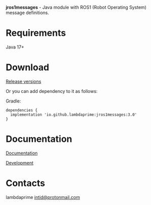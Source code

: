 **jros1messages** - Java module with ROS1 (Robot Operating System) message definitions.

# Requirements

Java 17+

# Download

[Release versions](jros1messages/release/CHANGELOG.md)

Or you can add dependency to it as follows:

Gradle:

```
dependencies {
  implementation 'io.github.lambdaprime:jros1messages:3.0'
}
```

# Documentation

[Documentation](http://portal2.atwebpages.com/jrosclient)

[Development](DEVELOPMENT.md)

# Contacts

lambdaprime <intid@protonmail.com>
